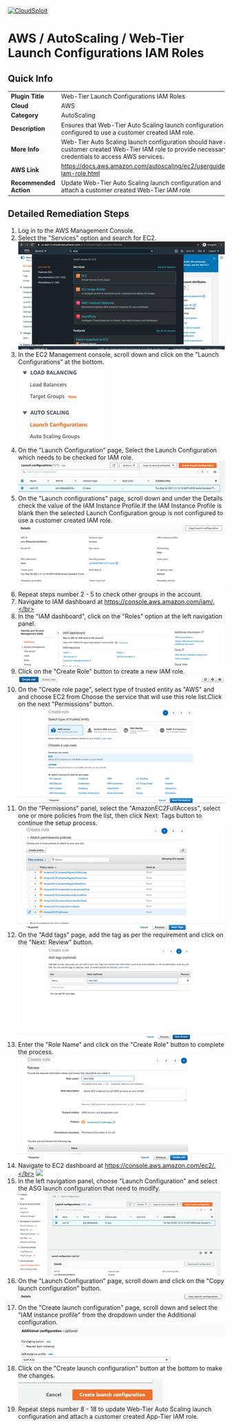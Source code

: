 [![CloudSploit](https://cloudsploit.com/img/logo-new-big-text-100.png "CloudSploit")](https://cloudsploit.com)

# AWS / AutoScaling / Web-Tier Launch Configurations IAM Roles

## Quick Info

| | |
|-|-|
| **Plugin Title** | Web-Tier Launch Configurations IAM Roles |
| **Cloud** | AWS |
| **Category** | AutoScaling |
| **Description** | Ensures that Web-Tier Auto Scaling launch configuration is configured to use a customer created IAM role. |
| **More Info** | Web-Tier Auto Scaling launch configuration should have a customer created Web-Tier IAM role to provide necessary credentials to access AWS services. |
| **AWS Link** | https://docs.aws.amazon.com/autoscaling/ec2/userguide/us-iam-role.html |
| **Recommended Action** | Update Web-Tier Auto Scaling launch configuration and attach a customer created Web-Tier IAM role |

## Detailed Remediation Steps
1. Log in to the AWS Management Console.
2. Select the "Services" option and search for EC2. </br> <img src="/resources/aws/autoscaling/web-tier-launch-configurations-iam-roles/step2.png"/>
3. In the EC2 Management console, scroll down and click on the "Launch Configurations" at the bottom.</br> <img src="/resources/aws/autoscaling/web-tier-launch-configurations-iam-roles/step3.png"/>
4. On the "Launch Configuration" page, Select the Launch Configuration which needs to be checked for IAM role.</br> <img src="/resources/aws/autoscaling/web-tier-launch-configurations-iam-roles/step4.png"/>
5. On the "Launch configurations" page, scroll down and under the Details check the value of the IAM Instance Profile.If the IAM Instance Profile is blank then the selected Launch Configuration group is not configured to use a customer created IAM role.</br> <img src="/resources/aws/autoscaling/web-tier-launch-configurations-iam-roles/step5.png"/>
6. Repeat steps number 2 - 5 to check other groups in the account.</br>
7. Navigate to IAM dashboard at https://console.aws.amazon.com/iam/.</br>
8. In the "IAM dashboard", click on the "Roles" option at the left navigation panel.</br> <img src="/resources/aws/autoscaling/web-tier-launch-configurations-iam-roles/step8.png"/>
9. Click on the "Create Role" button to create a new IAM role.</br> <img src="/resources/aws/autoscaling/web-tier-launch-configurations-iam-roles/step9.png"/>
10. On the "Create role page", select type of trusted entity as "AWS" and and choose EC2 from Choose the service that will use this role list.Click on the next "Permissions" button.</br> <img src="/resources/aws/autoscaling/web-tier-launch-configurations-iam-roles/step10.png"/>
11. On the "Permissions" panel, select the "AmazonEC2FullAccess", select one or more policies from the list, then click Next: Tags button to continue the setup process.</br> <img src="/resources/aws/autoscaling/web-tier-launch-configurations-iam-roles/step11.png"/>
12. On the "Add tags" page, add the tag as per the requirement and  click on the "Next: Review" button.</br> <img src="/resources/aws/autoscaling/web-tier-launch-configurations-iam-roles/step12.png"/>
13. Enter the "Role Name" and click on the "Create Role" button to complete the process.</br> <img src="/resources/aws/autoscaling/web-tier-launch-configurations-iam-roles/step13.png"/>
14. Navigate to EC2 dashboard at https://console.aws.amazon.com/ec2/.</br> <img src="/resources/aws/autoscaling/web-tier-launch-configurations-iam-roles/step14.png"/>
15. In the left navigation panel, choose "Launch Configuration" and select the ASG launch configuration that need to modify.</br> <img src="/resources/aws/autoscaling/web-tier-launch-configurations-iam-roles/step15.png"/>
16. On the "Launch Configuration" page, scroll down and click on the "Copy launch configuration" button.</br> <img src="/resources/aws/autoscaling/web-tier-launch-configurations-iam-roles/step16.png"/>
17. On the "Create launch configuration" page, scroll down and select the "IAM instance profile" from the dropdown under the Additional configuration.</br> <img src="/resources/aws/autoscaling/web-tier-launch-configurations-iam-roles/step17.png"/>
18. Click on the "Create launch configuration" button at the bottom to make the changes.</br> <img src="/resources/aws/autoscaling/web-tier-launch-configurations-iam-roles/step18.png"/>
19. Repeat steps number 8 - 18 to update Web-Tier Auto Scaling launch configuration and attach a customer created App-Tier IAM role.</br>



